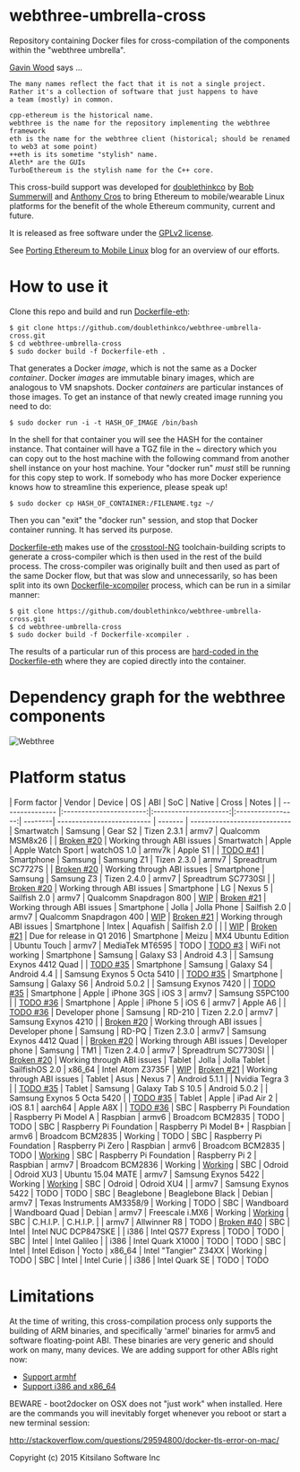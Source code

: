 # webthree-umbrella-cross

Repository containing Docker files for cross-compilation of the
components within the "webthree umbrella".

[Gavin Wood](https://github.com/gavofyork) says ...

    The many names reflect the fact that it is not a single project.
    Rather it's a collection of software that just happens to have
    a team (mostly) in common.
    
    cpp-ethereum is the historical name.
    webthree is the name for the repository implementing the webthree framework
    eth is the name for the webthree client (historical; should be renamed to web3 at some point)
    ++eth is its sometime "stylish" name.
    Aleth* are the GUIs
    TurboEthereum is the stylish name for the C++ core.

This cross-build support was developed for
[doublethinkco](http://doublethink.co) by
[Bob Summerwill](http://bobsummerwill.com)
and
[Anthony Cros](https://github.com/anthony-cros)
to bring Ethereum to mobile/wearable Linux platforms for the benefit
of the whole Ethereum community, current and future.

It is released as free software under the
[GPLv2 license](https://github.com/doublethinkco/webthree-umbrella-cross/blob/master/LICENSE.txt).

See [Porting Ethereum to Mobile Linux](http://doublethink.co/2015/09/22/porting-ethereum-to-mobile-linux/)
blog for an overview of our efforts.

# How to use it

Clone this repo and build and run [Dockerfile-eth](https://github.com/doublethinkco/webthree-umbrella-cross/blob/master/Dockerfile-eth):

    $ git clone https://github.com/doublethinkco/webthree-umbrella-cross.git
    $ cd webthree-umbrella-cross
    $ sudo docker build -f Dockerfile-eth .

That generates a Docker *image*, which is not the same as a Docker
*container*.  Docker *images* are immutable binary images, which are
analogous to VM snapshots.  Docker *containers* are particular instances
of those images.  To get an instance of that newly created image running
you need to do:

    $ sudo docker run -i -t HASH_OF_IMAGE /bin/bash

In the shell for that container you will see the HASH for the container
instance.  That container will have a TGZ file in the ~ directory
which you can copy out to the host machine with the following command
from another shell instance on your host machine.  Your "docker run"
*must* still be running for this copy step to work.    If somebody who
has more Docker experience knows how to streamline this experience,
please speak up!

    $ sudo docker cp HASH_OF_CONTAINER:/FILENAME.tgz ~/

Then you can "exit" the "docker run" session, and stop that Docker
container running.   It has served its purpose.

[Dockerfile-eth](https://github.com/doublethinkco/webthree-umbrella-cross/blob/master/Dockerfile-eth)
makes use of the [crosstool-NG](http://crosstool-ng.org/) toolchain-building
scripts to generate a cross-compiler which is then used in the rest of the
build process.  The cross-compiler was originally built and then used as
part of the same Docker flow, but that was slow and unnecessarily, so has
been split into its own [Dockerfile-xcompiler](https://github.com/doublethinkco/webthree-umbrella-cross/blob/master/Dockerfile-xcompiler)
process, which can be run in a similar manner:

    $ git clone https://github.com/doublethinkco/webthree-umbrella-cross.git
    $ cd webthree-umbrella-cross
    $ sudo docker build -f Dockerfile-xcompiler .

The results of a particular run of this process are
[hard-coded in the Dockerfile-eth](https://github.com/doublethinkco/webthree-umbrella-cross/blob/master/Dockerfile-eth#L46)
where they are copied directly into the container.


# Dependency graph for the webthree components

![Webthree](https://ipfs.pics/ipfs/QmcaAgncr7MgUKNBb4ebEDHVE4uro2g2NS6krMcGXyPq4n)

# Platform status


| Form factor     | Vendor                  | Device                | OS                | ABI     | SoC                        | Native  | Cross | Notes |
| --------------- |:-----------------------:|:---------------------:|:-----------------:| --------| -------------------------- | ------- | ----------------------------
| Smartwatch      | Samsung                 | Gear S2               | Tizen 2.3.1       | armv7   | Qualcomm MSM8x26           |         | [Broken #20](https://github.com/doublethinkco/webthree-umbrella-cross/issues/20)  | Working through ABI issues
| Smartwatch      | Apple                   | Apple Watch Sport     | watchOS 1.0       | armv7k  | Apple S1                   |         | [TODO #41](https://github.com/doublethinkco/webthree-umbrella-cross/issues/41)
| Smartphone      | Samsung                 | Samsung Z1            | Tizen 2.3.0       | armv7   | Spreadtrum SC7727S         |         | [Broken #20](https://github.com/doublethinkco/webthree-umbrella-cross/issues/20) | Working through ABI issues
| Smartphone      | Samsung                 | Samsung Z3            | Tizen 2.4.0       | armv7   | Spreadtrum SC7730SI        |         | [Broken #20](https://github.com/doublethinkco/webthree-umbrella-cross/issues/20)  | Working through ABI issues
| Smartphone      | LG                      | Nexus 5               | Sailfish 2.0      | armv7   | Qualcomm Snapdragon 800    | [WIP](https://build.merproject.org/project/show/home:vgrade:ethereum) | [Broken #21](https://github.com/doublethinkco/webthree-umbrella-cross/issues/21) | Working through ABI issues
| Smartphone      | Jolla                   | Jolla Phone           | Sailfish 2.0      | armv7   | Qualcomm Snapdragon 400    | [WIP](https://build.merproject.org/project/show/home:vgrade:ethereum) | [Broken #21](https://github.com/doublethinkco/webthree-umbrella-cross/issues/21) | Working through ABI issues
| Smartphone      | Intex                   | Aquafish              | Sailfish 2.0      |         |                            | [WIP](https://build.merproject.org/project/show/home:vgrade:ethereum) | [Broken #21](https://github.com/doublethinkco/webthree-umbrella-cross/issues/21) | Due for release in Q1 2016
| Smartphone      | Meizu                   | MX4 Ubuntu Edition    | Ubuntu Touch      | armv7   | MediaTek MT6595            | TODO    | [TODO #3](https://github.com/doublethinkco/webthree-umbrella-cross/issues/3)    | WiFi not working
| Smartphone      | Samsung                 | Galaxy S3             | Android 4.3       |         | Samsung Exynos 4412 Quad   |         | [TODO #35](https://github.com/doublethinkco/webthree-umbrella-cross/issues/35)
| Smartphone      | Samsung                 | Galaxy S4             | Android 4.4       |         | Samsung Exynos 5 Octa 5410 |         | [TODO #35](https://github.com/doublethinkco/webthree-umbrella-cross/issues/35)
| Smartphone      | Samsung                 | Galaxy S6             | Android 5.0.2     |         | Samsung Exynos 7420        |         | [TODO #35](https://github.com/doublethinkco/webthree-umbrella-cross/issues/35)
| Smartphone      | Apple                   | iPhone 3GS            | iOS 3             | armv7   | Samsung S5PC100            |         | [TODO #36](https://github.com/doublethinkco/webthree-umbrella-cross/issues/36)
| Smartphone      | Apple                   | iPhone 5              | iOS 6             | armv7   | Apple A6                   |         | [TODO #36](https://github.com/doublethinkco/webthree-umbrella-cross/issues/36)
| Developer phone | Samsung                 | RD-210                | Tizen 2.2.0       | armv7   | Samsung Exynos 4210        |         | [Broken #20](https://github.com/doublethinkco/webthree-umbrella-cross/issues/20)  | Working through ABI issues
| Developer phone | Samsung                 | RD-PQ                 | Tizen 2.3.0       | armv7   | Samsung Exynos 4412 Quad   |         | [Broken #20](https://github.com/doublethinkco/webthree-umbrella-cross/issues/20)  | Working through ABI issues
| Developer phone | Samsung                 | TM1                   | Tizen 2.4.0       | armv7   | Spreadtrum SC7730SI        |         | [Broken #20](https://github.com/doublethinkco/webthree-umbrella-cross/issues/20)  | Working through ABI issues
| Tablet          | Jolla                   | Jolla Tablet          | SailfishOS 2.0    | x86_64  | Intel Atom Z3735F          | [WIP](https://build.merproject.org/project/show/home:vgrade:ethereum) | [Broken #21](https://github.com/doublethinkco/webthree-umbrella-cross/issues/21) | Working through ABI issues
| Tablet          | Asus                    | Nexus 7               | Android 5.1.1     |         | Nvidia Tegra 3             |         | [TODO #35](https://github.com/doublethinkco/webthree-umbrella-cross/issues/35)
| Tablet          | Samsung                 | Galaxy Tab S 10.5     | Android 5.0.2     |         | Samsung Exynos 5 Octa 5420 |         | [TODO #35](https://github.com/doublethinkco/webthree-umbrella-cross/issues/35)
| Tablet          | Apple                   | iPad Air 2            | iOS 8.1           | aarch64 | Apple A8X                  |         | [TODO #36](https://github.com/doublethinkco/webthree-umbrella-cross/issues/36)
| SBC             | Raspberry Pi Foundation | Raspberry Pi Model A  | Raspbian          | armv6   | Broadcom BCM2835           | TODO    | TODO
| SBC             | Raspberry Pi Foundation | Raspberry Pi Model B+ | Raspbian          | armv6   | Broadcom BCM2835           | Working | TODO
| SBC             | Raspberry Pi Foundation | Raspberry Pi Zero     | Raspbian          | armv6   | Broadcom BCM2835           | TODO    | [Working](https://twitter.com/vgrade/status/670677685622939649)
| SBC             | Raspberry Pi Foundation | Raspberry Pi 2        | Raspbian          | armv7   | Broadcom BCM2836           | Working | [Working](https://twitter.com/EthEmbedded/status/670628642125438977)
| SBC             | Odroid                  | Odroid XU3            | Ubuntu 15.04 MATE | armv7   | Samsung Exynos 5422        | Working | [Working](https://twitter.com/BobSummerwill/status/670585217384628224)
| SBC             | Odroid                  | Odroid XU4            |                   | armv7   | Samsung Exynos 5422        | TODO    | TODO
| SBC             | Beaglebone              | Beaglebone Black      | Debian            | armv7   | Texas Instruments AM3358/9 | Working | TODO
| SBC             | Wandboard               | Wandboard Quad        | Debian            | armv7   | Freescale i.MX6            | Working | [Working](https://twitter.com/BobSummerwill/status/670573142914519040)
| SBC             | C.H.I.P.                | C.H.I.P.              |                   | armv7   | Allwinner R8               | TODO    | [Broken #40](https://github.com/doublethinkco/webthree-umbrella-cross/issues/40)
| SBC             | Intel                   | Intel NUC DCP847SKE   |                   | i386    | Intel QS77 Express         | TODO    | TODO
| SBC             | Intel                   | Intel Galileo         |                   | i386    | Intel Quark X1000          | TODO    | TODO
| SBC             | Intel                   | Intel Edison          | Yocto             | x86_64  | Intel "Tangier" Z34XX      | Working | TODO
| SBC             | Intel                   | Intel Curie           |                   | i386    | Intel Quark SE             | TODO    | TODO

# Limitations

At the time of writing, this cross-compilation process only supports
the building of ARM binaries, and specifically 'armel' binaries for
armv5 and software floating-point ABI.  These binaries are very
generic and should work on many, many devices.   We are adding support
for other ABIs right now:

- [Support armhf](https://github.com/doublethinkco/webthree-umbrella-cross/issues/10)
- [Support i386 and x86_64](https://github.com/doublethinkco/webthree-umbrella-cross/issues/37)

BEWARE - boot2docker on OSX does not "just work" when installed.
Here are the commands you will inevitably forget whenever you reboot
or start a new terminal session:

http://stackoverflow.com/questions/29594800/docker-tls-error-on-mac/


Copyright (c) 2015 Kitsilano Software Inc
